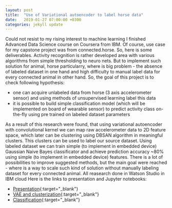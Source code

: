 ```yaml
---
layout: post
title:  "Use of Variational autoencoder to label horse data"
date:   2019-01-27 07:00:00 +0300
categories: jekyll update
---
```


Could not resist to my rising interest to machine learning I finished Advanced Data Science course on Coursera from IBM. Of course, use case for my capstone project was from connected.horse. So, here is some deliverables. 
Activity recognition is rather developed area with various algorithms from simple thresholding to neuro nets. But to implement such solution for animal, horse particularry,  where is big problem -  the absence of labeled dataset in one hand and high difficulty to manual label data for every connected animal in other hand. So, the goal of this project is to check following hypothesis:  
* one can acquire unlabeled data from horse (3 axis accelerometer  sensor) and using methods of unsupervised learning label this data
* it is possible to build simple classification model (which will be implemented on board of wearable sensor) to predict activity class on-the-fly using pre trained on  labeled dataset parameters
   
As a result of this research were found, that using variational autoencoder with convolutional kernel we can map raw accelerometer data to 2D feature space, which later can be clustering using DBSAN algorithm in meaningful clusters. This clusters can be used to label our source dataset. Using labeled dataset we can train simple (to implement in embedded device) Gaussian Naive Bayes classificator and achieve prediction accuracy ~80% using simple (to implement in embedded device) features. 
There is a lot of possibilities to improve suggested methods, but the main goal were reached - where is a way to scale such kind of solution without manually labeling dataset for every connected animal.
All reasearch done in Watson Studio in IBM cloud
Here is the links to presentation and Jupyter notebooks:
* [Presentation][video]{:target="_blank"} 
* [VAE and clusterization][nb1]{:target="_blank"} 
* [Classification][nb2]{:target="_blank"} 
  
[video]:https://www.youtube.com/watch?v=4mvbarTIYDc&feature=youtu.be
[nb1]:https://dataplatform.cloud.ibm.com/analytics/notebooks/v2/b2c0e063-388c-4188-90e6-15b86a72ed06/view?access_token=4d8f0f72e9879f6d8b540e9651f119ee54c7075e7557074adeb1e5a573d3a8a6
[nb2]:https://dataplatform.cloud.ibm.com/analytics/notebooks/v2/ef3bc15b-b6e8-40a2-8824-ee73571d64b2/view?access_token=31ca47012bf8199c22fd3951ac5790b1f2de9712f2617110c4ca0bd13f6c5c1b


